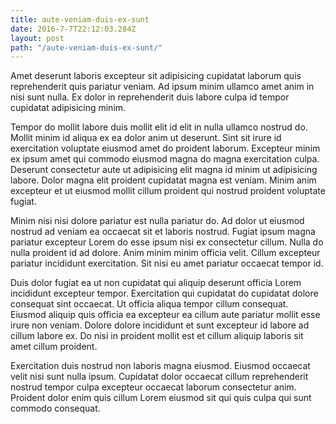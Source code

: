 ```yaml
---
title: aute-veniam-duis-ex-sunt
date: 2016-7-7T22:12:03.284Z
layout: post
path: "/aute-veniam-duis-ex-sunt/"
---
```


Amet deserunt laboris excepteur sit adipisicing cupidatat laborum quis reprehenderit quis pariatur veniam. Ad ipsum minim ullamco amet anim in nisi sunt nulla. Ex dolor in reprehenderit duis labore culpa id tempor cupidatat adipisicing minim.

Tempor do mollit labore duis mollit elit id elit in nulla ullamco nostrud do. Mollit minim id aliqua ex ea dolor anim ut deserunt. Sint sit irure id exercitation voluptate eiusmod amet do proident laborum. Excepteur minim ex ipsum amet qui commodo eiusmod magna do magna exercitation culpa. Deserunt consectetur aute ut adipisicing elit magna id minim ut adipisicing labore. Dolor magna elit proident cupidatat magna est veniam. Minim anim excepteur et ut eiusmod mollit cillum proident qui nostrud proident voluptate fugiat.

Minim nisi nisi dolore pariatur est nulla pariatur do. Ad dolor ut eiusmod nostrud ad veniam ea occaecat sit et laboris nostrud. Fugiat ipsum magna pariatur excepteur Lorem do esse ipsum nisi ex consectetur cillum. Nulla do nulla proident id ad dolore. Anim minim minim officia velit. Cillum excepteur pariatur incididunt exercitation. Sit nisi eu amet pariatur occaecat tempor id.

Duis dolor fugiat ea ut non cupidatat qui aliquip deserunt officia Lorem incididunt excepteur tempor. Exercitation qui cupidatat do cupidatat dolore consequat sint occaecat. Ut officia aliqua tempor cillum consequat. Eiusmod aliquip quis officia ea excepteur ea cillum aute pariatur mollit esse irure non veniam. Dolore dolore incididunt et sunt excepteur id labore ad cillum labore ex. Do nisi in proident mollit est et cillum aliquip laboris sit amet cillum proident.

Exercitation duis nostrud non laboris magna eiusmod. Eiusmod occaecat velit nisi sunt nulla ipsum. Cupidatat dolor occaecat cillum reprehenderit nostrud tempor culpa excepteur occaecat laborum consectetur anim. Proident dolor enim quis cillum Lorem eiusmod sit qui quis culpa qui sunt commodo consequat.
